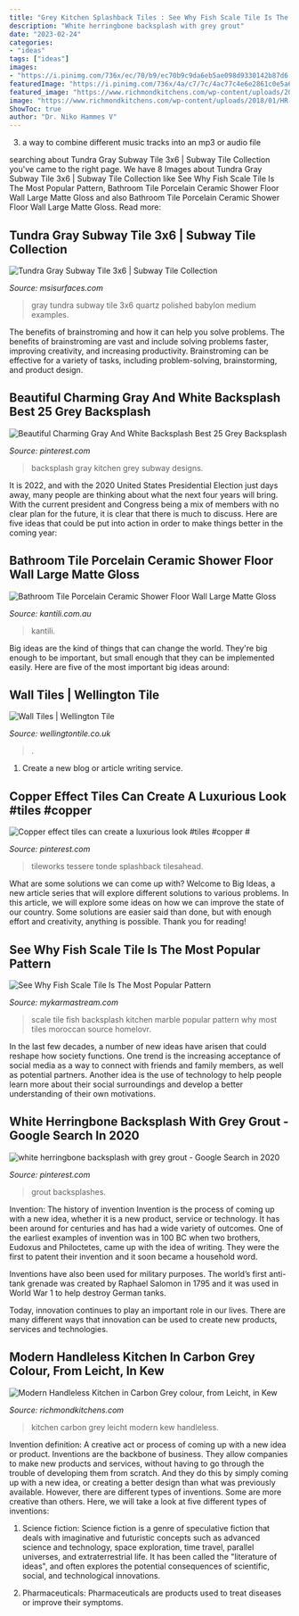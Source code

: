 ```yaml
---
title: "Grey Kitchen Splashback Tiles : See Why Fish Scale Tile Is The Most Popular Pattern"
description: "White herringbone backsplash with grey grout"
date: "2023-02-24"
categories:
- "ideas"
tags: ["ideas"]
images:
- "https://i.pinimg.com/736x/ec/70/b9/ec70b9c9da6eb5ae098d9330142b87d6.jpg"
featuredImage: "https://i.pinimg.com/736x/4a/c7/7c/4ac77c4e6e2861c0e5a6a835941f01df.jpg"
featured_image: "https://www.richmondkitchens.com/wp-content/uploads/2018/01/HR-Kitchen-2.jpg"
image: "https://www.richmondkitchens.com/wp-content/uploads/2018/01/HR-Kitchen-2.jpg"
ShowToc: true
author: "Dr. Niko Hammes V"
---
```



3. a way to combine different music tracks into an mp3 or audio file

	

		
searching about Tundra Gray Subway Tile 3x6 | Subway Tile Collection you've came to the right page. We have 8 Images about Tundra Gray Subway Tile 3x6 | Subway Tile Collection like See Why Fish Scale Tile Is The Most Popular Pattern, Bathroom Tile Porcelain Ceramic Shower Floor Wall Large Matte Gloss and also Bathroom Tile Porcelain Ceramic Shower Floor Wall Large Matte Gloss. Read more:
		
    
## Tundra Gray Subway Tile 3x6 | Subway Tile Collection

<img loading=lazy src="https://cdn.msisurfaces.com/images/roomscenes/medium/babylon-gray-quartz_tundra-gray-3x6-polished-b.jpg" onerror="this.onerror=null;this.src='https://tse2.mm.bing.net/th?id=OIP.0cI2UFMbF6AGtuTh6vUUGAHaKA&amp;pid=15.1';" alt="Tundra Gray Subway Tile 3x6 | Subway Tile Collection">

_Source: msisurfaces.com_

>gray tundra subway tile 3x6 quartz polished babylon medium examples. 

	

The benefits of brainstroming and how it can help you solve problems.
The benefits of brainstroming are vast and include solving problems faster, improving creativity, and increasing productivity. Brainstroming can be effective for a variety of tasks, including problem-solving, brainstorming, and product design.

    
## Beautiful Charming Gray And White Backsplash Best 25 Grey Backsplash

<img loading=lazy src="https://i.pinimg.com/736x/4a/c7/7c/4ac77c4e6e2861c0e5a6a835941f01df.jpg" onerror="this.onerror=null;this.src='https://tse3.mm.bing.net/th?id=OIP.8rJz8vU3-gvyuG_Y8iDsRQHaJ3&amp;pid=15.1';" alt="Beautiful Charming Gray And White Backsplash Best 25 Grey Backsplash">

_Source: pinterest.com_

>backsplash gray kitchen grey subway designs. 

	

It is 2022, and with the 2020 United States Presidential Election just days away, many people are thinking about what the next four years will bring. With the current president and Congress being a mix of members with no clear plan for the future, it is clear that there is much to discuss. Here are five ideas that could be put into action in order to make things better in the coming year: 

    
## Bathroom Tile Porcelain Ceramic Shower Floor Wall Large Matte Gloss

<img loading=lazy src="http://kantili.com.au/ktwp/wp-content/uploads/2017/09/Kantili-Tiles-Bathroom-8-1024x1024.jpg" onerror="this.onerror=null;this.src='https://tse1.mm.bing.net/th?id=OIP.kPXn0nkKyW5E6Hpqirgj7wHaHa&amp;pid=15.1';" alt="Bathroom Tile Porcelain Ceramic Shower Floor Wall Large Matte Gloss">

_Source: kantili.com.au_

>kantili. 

	

Big ideas are the kind of things that can change the world. They're big enough to be important, but small enough that they can be implemented easily. Here are five of the most important big ideas around: 

    
## Wall Tiles | Wellington Tile

<img loading=lazy src="https://wellingtontile.co.uk/images/Vitality-Grey-Mix.jpg" onerror="this.onerror=null;this.src='https://tse4.mm.bing.net/th?id=OIP.6G3oxFJu6e3yDmcD6UcFcQHaJ4&amp;pid=15.1';" alt="Wall Tiles | Wellington Tile">

_Source: wellingtontile.co.uk_

>. 

	

1. Create a new blog or article writing service.

    
## Copper Effect Tiles Can Create A Luxurious Look #tiles #copper #

<img loading=lazy src="https://i.pinimg.com/736x/46/c2/89/46c289dd603bdc3f80802613a6bbc137.jpg" onerror="this.onerror=null;this.src='https://tse2.mm.bing.net/th?id=OIP.d3hEu2Pl1WEPqIbtNMfTmQHaLG&amp;pid=15.1';" alt="Copper effect tiles can create a luxurious look #tiles #copper #">

_Source: pinterest.com_

>tileworks tessere tonde splashback tilesahead. 

	

What are some solutions we can come up with?
Welcome to Big Ideas, a new article series that will explore different solutions to various problems. In this article, we will explore some ideas on how we can improve the state of our country. Some solutions are easier said than done, but with enough effort and creativity, anything is possible. Thank you for reading!

    
## See Why Fish Scale Tile Is The Most Popular Pattern

<img loading=lazy src="https://mykarmastream.com/wp-content/uploads/2018/01/fish-scale-tile-7-.jpg" onerror="this.onerror=null;this.src='https://tse3.mm.bing.net/th?id=OIP.phsc0hz_y0RuhVO5JhqzEgHaKX&amp;pid=15.1';" alt="See Why Fish Scale Tile Is The Most Popular Pattern">

_Source: mykarmastream.com_

>scale tile fish backsplash kitchen marble popular pattern why most tiles moroccan source homelovr. 

	

In the last few decades, a number of new ideas have arisen that could reshape how society functions. One trend is the increasing acceptance of social media as a way to connect with friends and family members, as well as potential partners. Another idea is the use of technology to help people learn more about their social surroundings and develop a better understanding of their own motivations.

    
## White Herringbone Backsplash With Grey Grout - Google Search In 2020

<img loading=lazy src="https://i.pinimg.com/736x/ec/70/b9/ec70b9c9da6eb5ae098d9330142b87d6.jpg" onerror="this.onerror=null;this.src='https://tse4.mm.bing.net/th?id=OIP.vJh_LXOnsIOgEZOowNO3FwHaLG&amp;pid=15.1';" alt="white herringbone backsplash with grey grout - Google Search in 2020">

_Source: pinterest.com_

>grout backsplashes. 

	

Invention: The history of invention
Invention is the process of coming up with a new idea, whether it is a new product, service or technology. It has been around for centuries and has had a wide variety of outcomes. 
One of the earliest examples of invention was in 100 BC when two brothers, Eudoxus and Philoctetes, came up with the idea of writing. They were the first to patent their invention and it soon became a household word. 

Inventions have also been used for military purposes. The world’s first anti-tank grenade was created by Raphael Salomon in 1795 and it was used in World War 1 to help destroy German tanks. 

Today, innovation continues to play an important role in our lives. There are many different ways that innovation can be used to create new products, services and technologies.

    
## Modern Handleless Kitchen In Carbon Grey Colour, From Leicht, In Kew

<img loading=lazy src="https://www.richmondkitchens.com/wp-content/uploads/2018/01/HR-Kitchen-2.jpg" onerror="this.onerror=null;this.src='https://tse4.mm.bing.net/th?id=OIP.CW-dfn4QyBCz29CumvRCtwHaE3&amp;pid=15.1';" alt="Modern Handleless Kitchen in Carbon Grey colour, from Leicht, in Kew">

_Source: richmondkitchens.com_

>kitchen carbon grey leicht modern kew handleless. 

	

Invention definition: A creative act or process of coming up with a new idea or product.
Inventions are the backbone of business. They allow companies to make new products and services, without having to go through the trouble of developing them from scratch. And they do this by simply coming up with a new idea, or creating a better design than what was previously available.
However, there are different types of inventions. Some are more creative than others. Here, we will take a look at five different types of inventions:

1) Science fiction: Science fiction is a genre of speculative fiction that deals with imaginative and futuristic concepts such as advanced science and technology, space exploration, time travel, parallel universes, and extraterrestrial life. It has been called the "literature of ideas", and often explores the potential consequences of scientific, social, and technological innovations.

2) Pharmaceuticals: Pharmaceuticals are products used to treat diseases or improve their symptoms.

